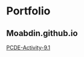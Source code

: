 # Portfolio
## Moabdin.github.io
<a href="https://memmes27.github.io/PCDE-Activity-9.1/"> PCDE-Activity-9.1 </a>
